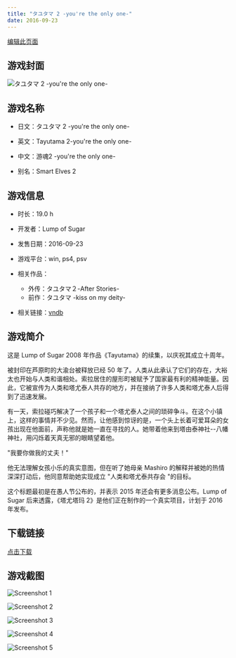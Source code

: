 ```yaml
---
title: "タユタマ 2 -you're the only one-"
date: 2016-09-23
---
```

[编辑此页面](https://github.com/ACG-3/ADV3-source/blob/main/source/_posts/games/%E3%82%BF%E3%83%A6%E3%82%BF%E3%83%9E%202%20-you%27re%20the%20only%20one-.md)

## 游戏封面

![タユタマ 2 -you're the only one-](https%3A//pan.timero.xyz/onedrive/img_lib_001/%E3%82%BF%E3%83%A6%E3%82%BF%E3%83%9E%202%20-you%27re%20the%20only%20one-_cover.avif)


## 游戏名称

- 日文：タユタマ 2 -you're the only one-
- 英文：Tayutama 2-you're the only one-
- 中文：游魂2 -you're the only one-

- 别名：Smart Elves 2


## 游戏信息

- 时长：19.0 h
- 开发者：Lump of Sugar
- 发售日期：2016-09-23
- 游戏平台：win, ps4, psv
- 相关作品：
   - 外传：タユタマ２-After Stories-
   - 前作：タユタマ -kiss on my deity-

- 相关链接：[vndb](https://vndb.org/v17388)


## 游戏简介

这是 Lump of Sugar 2008 年作品《Tayutama》的续集，以庆祝其成立十周年。

被封印在芦原町的大渝台被释放已经 50 年了。人类从此承认了它们的存在，大裕太也开始与人类和谐相处。索拉居住的屋形町被赋予了国家最有利的精神能量。因此，它被宣传为人类和塔尤泰人共存的地方，并在接纳了许多人类和塔尤泰人后得到了迅速发展。

有一天，索拉碰巧解决了一个孩子和一个塔尤泰人之间的琐碎争斗。在这个小镇上，这样的事情并不少见。然而，让他感到惊讶的是，一个头上长着可爱耳朵的女孩出现在他面前，声称他就是她一直在寻找的人。她带着他来到塔由泰神社--八幡神社，用闪烁着天真无邪的眼睛望着他。

"我要你做我的丈夫！"

他无法理解女孩小乐的真实意图，但在听了她母亲 Mashiro 的解释并被她的热情深深打动后，他同意帮助她实现成立 "人类和塔尤泰共存会 "的目标。



这个标题最初是在愚人节公布的，并表示 2015 年还会有更多消息公布。Lump of Sugar 后来透露，《塔尤塔玛 2》是他们正在制作的一个真实项目，计划于 2016 年发布。


## 下载链接

[点击下载](https://pan.timero.xyz/onedrive/adv_lib_001/%E3%82%BF%E3%83%A6%E3%82%BF%E3%83%9E%202%20-you%27re%20the%20only%20one-)


## 游戏截图


![Screenshot 1](https%3A//pan.timero.xyz/onedrive/img_lib_001/%E3%82%BF%E3%83%A6%E3%82%BF%E3%83%9E%202%20-you%27re%20the%20only%20one-_Screenshot_1.avif)

![Screenshot 2](https%3A//pan.timero.xyz/onedrive/img_lib_001/%E3%82%BF%E3%83%A6%E3%82%BF%E3%83%9E%202%20-you%27re%20the%20only%20one-_Screenshot_2.avif)

![Screenshot 3](https%3A//pan.timero.xyz/onedrive/img_lib_001/%E3%82%BF%E3%83%A6%E3%82%BF%E3%83%9E%202%20-you%27re%20the%20only%20one-_Screenshot_3.avif)

![Screenshot 4](https%3A//pan.timero.xyz/onedrive/img_lib_001/%E3%82%BF%E3%83%A6%E3%82%BF%E3%83%9E%202%20-you%27re%20the%20only%20one-_Screenshot_4.avif)

![Screenshot 5](https%3A//pan.timero.xyz/onedrive/img_lib_001/%E3%82%BF%E3%83%A6%E3%82%BF%E3%83%9E%202%20-you%27re%20the%20only%20one-_Screenshot_5.avif)

